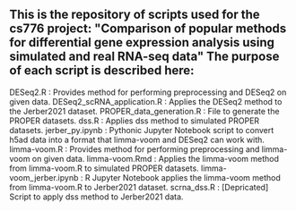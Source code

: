 This is the repository of scripts used for the cs776 project:
"Comparison of popular methods for differential gene expression analysis using simulated and real RNA-seq data"
The purpose of each script is described here:
--------------------------------------------------
DESeq2.R :                    Provides method for performing preprocessing and DESeq2 on given data.
DESeq2_scRNA_application.R :  Applies the DESeq2 method to the Jerber2021 dataset.
PROPER_data_generation.R :    File to generate the PROPER datasets.
dss.R :                       Applies dss method to simulated PROPER datasets. 
jerber_py.ipynb :             Pythonic Jupyter Notebook script to convert h5ad data into a format that limma-voom and DESeq2 can work with.
limma-voom.R :                Provides method for performing preprocessing and limma-voom on given data.
limma-voom.Rmd :              Applies the limma-voom method from limma-voom.R to simulated PROPER datasets.
limma-voom_jerber.ipynb :     R Jupyter Notebook applies the limma-voom method from limma-voom.R to Jerber2021 dataset.
scrna_dss.R :                 [Depricated] Script to apply dss method to Jerber2021 data.

